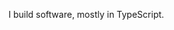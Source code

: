 I build software, mostly in TypeScript.

<!-- 
### Languages
![TypeScript](https://img.shields.io/badge/TypeScript-007ACC?style=for-the-badge&logo=typescript&logoColor=white)
![JavaScript](https://img.shields.io/badge/JavaScript-323330?style=for-the-badge&logo=javascript&logoColor=F7DF1E)
![GraphQL](https://img.shields.io/badge/GraphQl-E10098?style=for-the-badge&logo=graphql&logoColor=white)

### Runtimes
![Node.js](https://img.shields.io/badge/Node%20js-339933?style=for-the-badge&logo=nodedotjs&logoColor=white)

## Server frameworks
![Express](https://img.shields.io/badge/Express.js-404D59?style=for-the-badge)

### DB and ORM
![DynamoDB](https://img.shields.io/badge/Amazon%20DynamoDB-4053D6?style=for-the-badge&logo=Amazon%20DynamoDB&logoColor=white)
![MongoDB](https://img.shields.io/badge/MongoDB-4EA94B?style=for-the-badge&logo=mongodb&logoColor=white)
![MySQL](https://img.shields.io/badge/MySQL-005C84?style=for-the-badge&logo=mysql&logoColor=white)
![Prisma](https://img.shields.io/badge/Prisma-3982CE?style=for-the-badge&logo=Prisma&logoColor=white)

### Client frameworks (on frameworks on frameworks...)
![Apollo GraphQL](https://img.shields.io/badge/Apollo-GraphQL?style=for-the-badge&logo=apollographql&color=rgb(19%2C%2034%2C%2042))
![React](https://img.shields.io/badge/React-20232A?style=for-the-badge&logo=react&logoColor=61DAFB)
![Remix](https://img.shields.io/badge/remix-000000?style=for-the-badge&logo=remix&logoColor=white)
![Redux](https://img.shields.io/badge/Redux-593D88?style=for-the-badge&logo=redux&logoColor=white)
![SASS](https://img.shields.io/badge/Sass-CC6699?style=for-the-badge&logo=sass&logoColor=white)
![TailwindCSS](https://img.shields.io/badge/Tailwind_CSS-38B2AC?style=for-the-badge&logo=tailwind-css&logoColor=white)
![Vue](https://img.shields.io/badge/Vue.js-35495E?style=for-the-badge&logo=vue.js&logoColor=4FC08D)

### Architecture
![AWS](https://img.shields.io/badge/Amazon_AWS-232F3E?style=for-the-badge&logo=amazon-aws&logoColor=white)

### Testing
![Jest](https://img.shields.io/badge/Jest-323330?style=for-the-badge&logo=Jest&logoColor=white)
![Vitest](https://img.shields.io/badge/Vitest-rgb(30%2C%2030%2C%2032)?style=for-the-badge&logo=vitest)


### Tooling
![iTerm](https://img.shields.io/badge/iTerm2-000000?style=for-the-badge&logo=iterm2&logoColor=white)
![Git](https://img.shields.io/badge/GIT-E44C30?style=for-the-badge&logo=git&logoColor=white)
![NPM](https://img.shields.io/badge/npm-CB3837?style=for-the-badge&logo=npm&logoColor=white)
![Vite](https://img.shields.io/badge/Vite-B73BFE?style=for-the-badge&logo=vite&logoColor=FFD62E)
![Yarn](https://img.shields.io/badge/Yarn-2C8EBB?style=for-the-badge&logo=yarn&logoColor=white)

[![My GitHub Stats](https://github-readme-stats.vercel.app/api/?username=joshuagraber&count_private=true&theme=dark&showicons=true)]()
[![My GitHub Language Stats](https://github-readme-stats.vercel.app/api/top-langs/?username=joshuagraber&langs_count=5&theme=tokyonight)]()
-->
